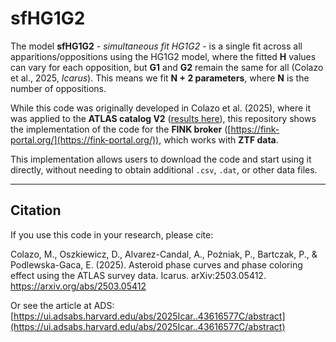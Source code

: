 # sfHG1G2

The model **sfHG1G2** - *simultaneous fit HG1G2* - is a single fit across all apparitions/oppositions using the HG1G2 model, where the fitted **H** values can vary for each opposition, but **G1** and **G2** remain the same for all (Colazo et al., 2025, *Icarus*). This means we fit **N + 2 parameters**, where **N** is the number of oppositions.

While this code was originally developed in Colazo et al. (2025), where it was applied to the **ATLAS catalog V2** ([results here](https://osf.io/3624f)), this repository shows the implementation of the code for the **FINK broker** ([https://fink-portal.org/](https://fink-portal.org/)), which works with **ZTF data**. 

This implementation allows users to download the code and start using it directly, without needing to obtain additional `.csv`, `.dat`, or other data files.

---

## Citation

If you use this code in your research, please cite:

Colazo, M., Oszkiewicz, D., Alvarez-Candal, A., Pożniak, P., Bartczak, P., & Podlewska-Gaca, E. (2025). Asteroid phase curves and phase coloring effect using the ATLAS survey data. Icarus. arXiv:2503.05412. https://arxiv.org/abs/2503.05412


Or see the article at ADS: [https://ui.adsabs.harvard.edu/abs/2025Icar..43616577C/abstract](https://ui.adsabs.harvard.edu/abs/2025Icar..43616577C/abstract)

